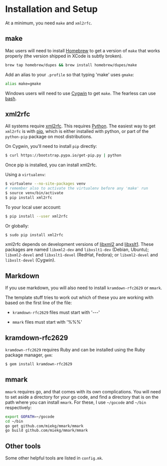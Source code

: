 # Installation and Setup

At a minimum, you need `make` and `xml2rfc`.

## make

Mac users will need to install [Homebrew](https://brew.sh) to get a version of
`make` that works properly (the version shipped in XCode is subtly broken).

```sh
brew tap homebrew/dupes && brew install homebrew/dupes/make
```

Add an alias to your `.profile` so that typing 'make' uses `gmake`:

```sh
alias make=gmake
```

Windows users will need to use [Cygwin](http://cygwin.org/) to get `make`.
The fearless can use [bash](https://msdn.microsoft.com/en-us/commandline/wsl/install_guide).

## xml2rfc

All systems require [xml2rfc](http://xml2rfc.ietf.org/).  This
requires [Python](https://www.python.org/).  The easiest way to get
`xml2rfc` is with [pip](https://pip.pypa.io/en/stable/installing/), which
is either installed with python, or part of the `python-pip` package
on most distributions.

On Cygwin, you'll need to install `pip` directly:

```sh
$ curl https://bootstrap.pypa.io/get-pip.py | python
```

Once pip is installed, you can install xml2rfc.

Using a `virtualenv`:

```sh
$ virtualenv --no-site-packages venv
# remember also to activate the virtualenv before any 'make' run
$ source venv/bin/activate
$ pip install xml2rfc
```

To your local user account:

```sh
$ pip install --user xml2rfc
```

Or globally:

```sh
$ sudo pip install xml2rfc
```

xml2rfc depends on development versions of [libxml2](http://xmlsoft.org/) and
[libxslt1](http://xmlsoft.org/XSLT).  These packages are named `libxml2-dev` and
`libxslt1-dev` (Debian, Ubuntu); `libxml2-devel` and `libxslt1-devel` (RedHat,
Fedora); or `libxml2-devel` and `libxslt-devel` (Cygwin).

## Markdown

If you use markdown, you will also need to install `kramdown-rfc2629` or `mmark`.

The template stuff tries to work out which of these you are working with based
on the first line of the file:

* `kramdown-rfc2629` files must start with '---'

* `mmark` files must start with '%%%'

## kramdown-rfc2629

`kramdown-rfc2629` requires Ruby and can be installed using the Ruby package
manager, `gem`:

```sh
$ gem install kramdown-rfc2629
```


## mmark

`mmark` requires go, and that comes with its own complications.  You will need
to set aside a directory for your go code, and find a directory that is on the
path where you can install `mmark`.  For these, I use `~/gocode` and `~/bin`
respectively:

```sh
export GOPATH=~/gocode
cd ~/bin
go get github.com/miekg/mmark/mmark
go build github.com/miekg/mmark/mmark
```

## Other tools

Some other helpful tools are listed in `config.mk`.
